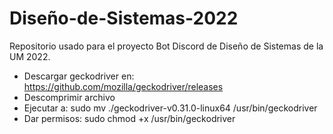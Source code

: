 # Diseño-de-Sistemas-2022
Repositorio usado para el proyecto Bot Discord de Diseño de Sistemas de la UM 2022.

- Descargar geckodriver en: https://github.com/mozilla/geckodriver/releases
- Descomprimir archivo
- Ejecutar a: sudo mv ./geckodriver-v0.31.0-linux64 /usr/bin/geckodriver
- Dar permisos: sudo chmod +x /usr/bin/geckodriver

